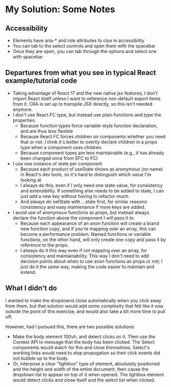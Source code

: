 # My Solution: Some Notes

## Accessibility
* Elements have aria-* and role attributes to clue in accessibility
* You can tab to the select controls and open them with the spacebar
* Once they are open, you can tab through the options and select one with spacebar

## Departures from what you see in typical React example/tutorial code

* Taking advantage of React 17 and the new native jsx features, I don't import React itself unless I want to reference non-default export items from it. CRA is set up to transpile JSX directly, so this isn't needed anymore.
* I don't use React.FC type, but instead use plain functions and type the properties.
  - Because function types force variable-style function declaration, and are thus less flexible
  - Because React.FC forces children on components whether you need that or not. I think it's better to overtly declare children in a props type when a component uses children.
  - Because component types are less maintainable (e.g., it has already been changed once from SFC to FC)
* I use one instance of state per component 
  - Because each product of useState shows as anonymous (no name) in React's dev tools, so it's hard to distinguish which value I'm looking at
  - I always do this, even if I only need one state value, for consistency and extensibility. If something else needs to be added to state, I can just add a new key without having to refactor much.
  - And always do setState with ...state first, for  similar reasons: consistency and easy maintenance if more keys are added.
* I avoid use of anonymous functions as props, but instead always declare the function above the component I will pass it to.
  - Because each appearance of an anon function will create a brand new function copy, and if you're mapping over an array, this can become a performance problem. Named functions or variable functions, on the other hand, will only create one copy and pass it by reference to the props.
  - I always do it this way even if not mapping over an array, for consistency and maintainability. This way I don't need to add decision points about when to use anon functions as props or not; I just do it the same way, making the code easier to maintain and extend. 

## What I didn't do

I wanted to make the dropdowns close automatically when you click away from them, but that solution would add some complexity that felt like it was outside the point of this exercise, and would also take a bit more time to pull off. 

However, had I pursued this, there are two possible solutions:
* Make the body element 100vh, and detect clicks on it. Then use the Context API to message that the body has been clicked. The Select components would watch for this and close themselves. Select's working links would need to stop propogation so their click events did not bubble up to the body.
* Or, interpose a clear "lightbox" type of element, absolutely positioned and the height and width of the entire document, then cause the dropdown list to appear on top of it when opened. The lightbox element would detect clicks and close itself and the select list when clicked.